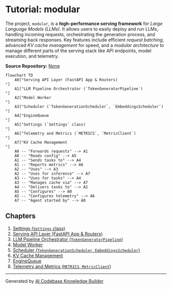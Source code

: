# Tutorial: modular

The project, `modular`, is a **high-performance serving framework** for *Large Language Models (LLMs)*. It allows users to easily deploy and run LLMs, handling incoming requests, orchestrating the generation process, and streaming back responses. Key features include efficient *request batching*, advanced *KV cache management* for speed, and a *modular architecture* to manage different parts of the serving stack like API endpoints, model execution, and telemetry.


**Source Repository:** [None](None)

```mermaid
flowchart TD
    A0["Serving API Layer (FastAPI App & Routers)
"]
    A1["LLM Pipeline Orchestrator (`TokenGeneratorPipeline`)
"]
    A2["Model Worker
"]
    A3["Scheduler (`TokenGenerationScheduler`, `EmbeddingsScheduler`)
"]
    A4["EngineQueue
"]
    A5["Settings (`Settings` class)
"]
    A6["Telemetry and Metrics (`METRICS`, `MetricClient`)
"]
    A7["KV Cache Management
"]
    A0 -- "Forwards requests" --> A1
    A0 -- "Reads config" --> A5
    A1 -- "Sends tasks to" --> A4
    A1 -- "Reports metrics" --> A6
    A2 -- "Uses" --> A3
    A2 -- "Uses for inference" --> A7
    A3 -- "Uses for tasks" --> A4
    A3 -- "Manages cache via" --> A7
    A4 -- "Delivers tasks to" --> A2
    A5 -- "Configures" --> A0
    A5 -- "Configures telemetry" --> A6
    A7 -- "Agent started by" --> A0
```

## Chapters

1. [Settings (`Settings` class)
](01_settings___settings__class__.md)
2. [Serving API Layer (FastAPI App & Routers)
](02_serving_api_layer__fastapi_app___routers__.md)
3. [LLM Pipeline Orchestrator (`TokenGeneratorPipeline`)
](03_llm_pipeline_orchestrator___tokengeneratorpipeline___.md)
4. [Model Worker
](04_model_worker_.md)
5. [Scheduler (`TokenGenerationScheduler`, `EmbeddingsScheduler`)
](05_scheduler___tokengenerationscheduler____embeddingsscheduler___.md)
6. [KV Cache Management
](06_kv_cache_management_.md)
7. [EngineQueue
](07_enginequeue_.md)
8. [Telemetry and Metrics (`METRICS`, `MetricClient`)
](08_telemetry_and_metrics___metrics____metricclient___.md)


---

Generated by [AI Codebase Knowledge Builder](https://github.com/The-Pocket/Tutorial-Codebase-Knowledge)